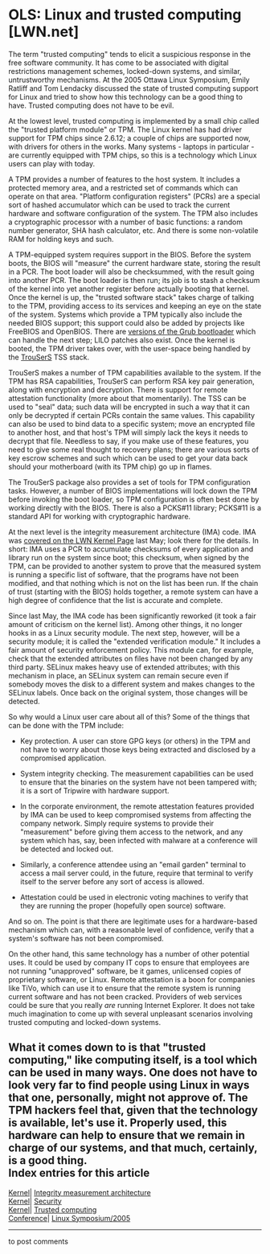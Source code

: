 # OLS: Linux and trusted computing [LWN.net]

The term "trusted computing" tends to elicit a suspicious response in the free software community. It has come to be associated with digital restrictions management schemes, locked-down systems, and similar, untrustworthy mechanisms. At the 2005 Ottawa Linux Symposium, Emily Ratliff and Tom Lendacky discussed the state of trusted computing support for Linux and tried to show how this technology can be a good thing to have. Trusted computing does not have to be evil. 

At the lowest level, trusted computing is implemented by a small chip called the "trusted platform module" or TPM. The Linux kernel has had driver support for TPM chips since 2.6.12; a couple of chips are supported now, with drivers for others in the works. Many systems - laptops in particular - are currently equipped with TPM chips, so this is a technology which Linux users can play with today. 

A TPM provides a number of features to the host system. It includes a protected memory area, and a restricted set of commands which can operate on that area. "Platform configuration registers" (PCRs) are a special sort of hashed accumulator which can be used to track the current hardware and software configuration of the system. The TPM also includes a cryptographic processor with a number of basic functions: a random number generator, SHA hash calculator, etc. And there is some non-volatile RAM for holding keys and such. 

A TPM-equipped system requires support in the BIOS. Before the system boots, the BIOS will "measure" the current hardware state, storing the result in a PCR. The boot loader will also be checksummed, with the result going into another PCR. The boot loader is then run; its job is to stash a checksum of the kernel into yet another register before actually booting that kernel. Once the kernel is up, the "trusted software stack" takes charge of talking to the TPM, providing access to its services and keeping an eye on the state of the system. Systems which provide a TPM typically also include the needed BIOS support; this support could also be added by projects like FreeBIOS and OpenBIOS. There are [versions of the Grub bootloader](http://www.prosec.rub.de/trusted_grub.html) which can handle the next step; LILO patches also exist. Once the kernel is booted, the TPM driver takes over, with the user-space being handled by the [TrouSerS](http://trousers.sourceforge.net/) TSS stack. 

TrouSerS makes a number of TPM capabilities available to the system. If the TPM has RSA capabilities, TrouSerS can perform RSA key pair generation, along with encryption and decryption. There is support for remote attestation functionality (more about that momentarily). The TSS can be used to "seal" data; such data will be encrypted in such a way that it can only be decrypted if certain PCRs contain the same values. This capability can also be used to bind data to a specific system; move an encrypted file to another host, and that host's TPM will simply lack the keys it needs to decrypt that file. Needless to say, if you make use of these features, you need to give some real thought to recovery plans; there are various sorts of key escrow schemes and such which can be used to get your data back should your motherboard (with its TPM chip) go up in flames. 

The TrouSerS package also provides a set of tools for TPM configuration tasks. However, a number of BIOS implementations will lock down the TPM before invoking the boot loader, so TPM configuration is often best done by working directly with the BIOS. There is also a PCKS#11 library; PCKS#11 is a standard API for working with cryptographic hardware. 

At the next level is the integrity measurement architecture (IMA) code. IMA was [covered on the LWN Kernel Page](http://lwn.net/Articles/137306/) last May; look there for the details. In short: IMA uses a PCR to accumulate checksums of every application and library run on the system since boot; this checksum, when signed by the TPM, can be provided to another system to prove that the measured system is running a specific list of software, that the programs have not been modified, and that nothing which is not on the list has been run. If the chain of trust (starting with the BIOS) holds together, a remote system can have a high degree of confidence that the list is accurate and complete. 

Since last May, the IMA code has been significantly reworked (it took a fair amount of criticism on the kernel list). Among other things, it no longer hooks in as a Linux security module. The next step, however, will be a security module; it is called the "extended verification module." It includes a fair amount of security enforcement policy. This module can, for example, check that the extended attributes on files have not been changed by any third party. SELinux makes heavy use of extended attributes; with this mechanism in place, an SELinux system can remain secure even if somebody moves the disk to a different system and makes changes to the SELinux labels. Once back on the original system, those changes will be detected. 

So why would a Linux user care about all of this? Some of the things that can be done with the TPM include: 

  * Key protection. A user can store GPG keys (or others) in the TPM and not have to worry about those keys being extracted and disclosed by a compromised application. 

  * System integrity checking. The measurement capabilities can be used to ensure that the binaries on the system have not been tampered with; it is a sort of Tripwire with hardware support. 

  * In the corporate environment, the remote attestation features provided by IMA can be used to keep compromised systems from affecting the company network. Simply require systems to provide their "measurement" before giving them access to the network, and any system which has, say, been infected with malware at a conference will be detected and locked out. 

  * Similarly, a conference attendee using an "email garden" terminal to access a mail server could, in the future, require that terminal to verify itself to the server before any sort of access is allowed. 

  * Attestation could be used in electronic voting machines to verify that they are running the proper (hopefully open source) software. 




And so on. The point is that there are legitimate uses for a hardware-based mechanism which can, with a reasonable level of confidence, verify that a system's software has not been compromised. 

On the other hand, this same technology has a number of other potential uses. It could be used by company IT cops to ensure that employees are not running "unapproved" software, be it games, unlicensed copies of proprietary software, or Linux. Remote attestation is a boon for companies like TiVo, which can use it to ensure that the remote system is running current software and has not been cracked. Providers of web services could be sure that you really _are_ running Internet Explorer. It does not take much imagination to come up with several unpleasant scenarios involving trusted computing and locked-down systems. 

What it comes down to is that "trusted computing," like computing itself, is a tool which can be used in many ways. One does not have to look very far to find people using Linux in ways that one, personally, might not approve of. The TPM hackers feel that, given that the technology is available, let's use it. Properly used, this hardware can help to ensure that we remain in charge of our systems, and that much, certainly, is a good thing.  
Index entries for this article  
---  
[Kernel](/Kernel/Index)| [Integrity measurement architecture](/Kernel/Index#Integrity_measurement_architecture)  
[Kernel](/Kernel/Index)| [Security](/Kernel/Index#Security)  
[Kernel](/Kernel/Index)| [Trusted computing](/Kernel/Index#Trusted_computing)  
[Conference](/Archives/ConferenceIndex/)| [Linux Symposium/2005](/Archives/ConferenceIndex/#Linux_Symposium-2005)  
  


* * *

to post comments 
